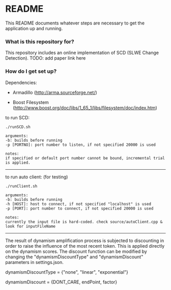 # README #

This README documents whatever steps are necessary to get the application up and running.

### What is this repository for? ###

This repository includes an online implementation of SCD (SLWE Change Detection).
TODO: add paper link here

### How do I get set up? ###

Dependencies: 

- Armadillo (http://arma.sourceforge.net/)

- Boost Filesystem (http://www.boost.org/doc/libs/1_65_1/libs/filesystem/doc/index.htm)

to run SCD:

	./runSCD.sh

	arguments:
	-b: builds before running
	-p [PORTNO]: port number to listen, if not specified 20000 is used

	notes:
	if specified or default port number cannot be bound, incremental trial is applied.

-----

to run auto client: (for testing)

	./runClient.sh

	arguments:
	-b:	builds before running
	-h [HOST]: host to connect, if not specified "localhost" is used
	-p [PORT]: port number to connect, if not specified 20000 is used

	notes:
	currently the input file is hard-coded. check source/autoClient.cpp & look for inputFileName

-----

The result of dynamism amplification process is subjected to discounting in order to raise the influence of the most recent token. This is applied directly on the dynamism scores. The discount function can be modified by changing the "dynamismDiscountType" and "dynamismDiscount" parameters in settings.json.

dynamismDiscountType = {"none", "linear", "exponential"}

dynamismDiscount = {DONT_CARE, endPoint, factor}
